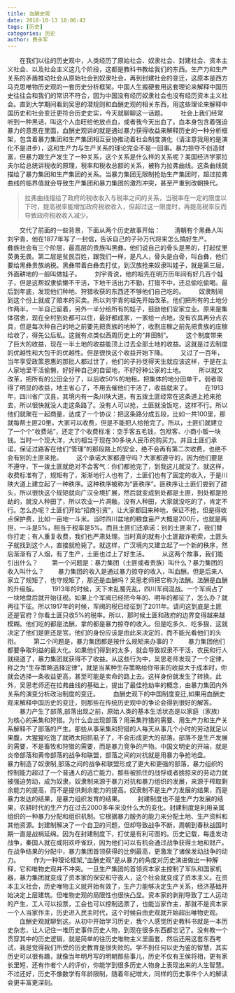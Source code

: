 ```yaml
---
title: 血酬史观
date: 2018-10-13 18:06:43
tags: [历史]
categories: 历史
author: 费永军
---
```

&emsp;&emsp;在我们以往的历史观中，人类经历了原始社会、奴隶社会、封建社会、资本主义社会、以及社会主义这几个阶段，这都是教科书教给我们的东西。生产力和生产关系的矛盾推动社会从原始社会到奴隶社会，再到封建社会的变迁，这原本是西方马克思唯物历史观的一套历史分析框架。中国人生搬硬套用这套理论来解释中国历史往往会和我们的常识不符合，因为中国没有经历奴隶社会也没有经历资本主义社会。直到大学期间看到吴思的潜规则和血酬史观的相关东西，用这些理论来解释中国历史和社会变迁更符合历史史实，今天就聊聊这一话题。
&emsp;&emsp;社会上我们经常听到一种黑话，叫这个人血旺给他放点血，或者我今天出血了。血本身包含着强迫暴力的意思在里面，血酬史观讲的就是通过暴力获得收益来解释历史的一种分析框架，包含着暴力集团和生产集团相互妥协推动着社会制度演化（请注意我用的是演化不是进步），这和生产力与生产关系的理论完全不是一回事。暴力掠夺不创造财富，但暴力跟生产发生了一种关系，这个关系是什么样的关系呢？美国经济学家拉夫尔给总统讲税收的原理，税率和税收总额的关系，被称为拉弗曲线。这条曲线就描绘了暴力集团和生产集团的关系。当暴力集团无限制抢劫生产集团时，超过拉弗曲线的临界值就会导致生产集团和暴力集团的激烈冲突，甚至严重到改朝换代。
 > 拉弗曲线描绘了政府的税收收入与税率之间的关系，当税率在一定的限度以下时，提高税率能增加政府税收收入，但超过这一限度时，再提高税率反而导致政府税收收入减少。

&emsp;&emsp;交代了前面的一些背景，下面从两个历史故事开始：
&emsp;&emsp;清朝有个黑彝人叫刘宇青，他在1877年写了一封信，告诉自己的子孙万代将来怎么搞好生产。
&emsp;&emsp;彝族社会有三个阶层，最高层的贵族叫黑彝，他们说自己的骨头是黑的，打起仗里英勇无畏。第二层是贫民百姓，跟我们一样，是凡人，骨头是白骨，叫白彝，他们要给黑彝贵族纳税。黑彝带着白彝去打仗，到汉族抢来奴隶叫娃子，就是第三层，外面耕地的一般叫做娃子。
&emsp;&emsp;刘宇青说，他的祖先在明万历年间有好几百个娃子，但是这帮奴隶偷懒不干活，下地干活出力不勤，打猎不中，还总偷吃偷喝。最后到年底，发现他们种地、狩猎收获的东西还不够他们自己吃的。
&emsp;&emsp;奴隶制闹到这个份上就成了赔本的买卖。所以刘宇青的祖先开始改革。他们把所有的土地分作两半，一半自己留着，另外一半分给所有的娃子，鼓励他们安家立业。原来是集体宿舍，现在全村到处都可以住，最好都成家，一家给一点地，没有农具再分点农具，但是每次种自己的地之前要先把贵族的地种了，收割庄稼之前先把贵族的庄稼给收了，得先公后私。这就有点类似西周历史上的“井田制”。
&emsp;&emsp;这个制度带来了巨大的收益，现在一半土地的收益能顶上过去全部土地的收益。这就是过去制度的优越性和大包干的优越性。但是很快这个收益开始下降。
&emsp;&emsp;又过了一百年，当年享受政策恩惠的那批人都过世了，他们的子孙觉得天生就应该这样，于是在主人家地里干活偷懒，好好种自己的自留地，不好好种公家的土地。
&emsp;&emsp;所以就又改革，把所有的公田全分了，以后收50%的地租。把集体的地分田单干，弱者取得了明显的收益，地主省心了，不用去催他们干活了，收益就来了。
&emsp;&emsp;在1913年，四川省广汉县，其境内有一条川陕大道。有五拨土匪经常在这条道上抢来抢去，所以很快就没人走这条路了。没有人可以抢，土匪就没饭吃，这样不行。所以他们就聚在一起商量，达成了一个协议：把这条路分成五段，比如一共100里，那就每帮土匪20里。大家可以收费，但是不能把人给抢完了。所以，土匪们就建立了一个个“收费站”，还定了个收费标准：空手客五毛钱，包袱客、小商小贩一块钱。当时一个现大洋，大约相当于现在30多块人民币的购买力。并且土匪们承诺，保证过路客在他们“管理”的那段路上的安全，绝不会再有第二次收费，也绝不会有别的土匪来抢。
&emsp;&emsp;这个承诺大家都遵守吗？大家都遵守的，因为他们要是不遵守，下一拨土匪就绝对不会客气：你们都抢完了，到我这儿就没了。就这样，收费标准有了，规矩有了，渐渐地行人也有了，土匪们也有了固定的收入，于是川陕大道上建立起了一种秩序。这种秩序被称为“匪秩序”。匪秩序让土匪们尝到了甜头，所以很快这个规矩就向广汉全境扩展，然后就变成到处都是土匪，到处都是抢劫的，就没人种田了，所以农业一片凋敝。没有人种田，大家就没吃的了，肯定不行。怎么办呢？土匪们开始“招商引资”，让大家都回来种地，保证不抢，但是得收点保护费，比如一亩地一斗米。当时四川盆地的粮食亩产大概是200斤，也就是两担，一斗是5%，相当于税率是5%。而且土匪们还承诺：别的土匪来了，我们替你打走；有人重复收费，我们也严肃处理。当时真的就有小土匪敲诈勒索，土匪头子就找到这个人，直接就枪毙了。就这样，广汉境内又建立起了一个新的秩序，然后渐渐有了人烟，有了生产，土匪也过上了好生活。
&emsp;&emsp;从这两个故事，我们能引出什么？
&emsp;&emsp;第一个问题是：暴力集团（土匪或者贵族）叫什么？暴力集团的收入叫什么？
&emsp;&emsp;暴力集团的收入是通过暴力掠夺的收入，叫血酬。但是后来人家立了规矩了，也守规矩了，那还是血酬吗？吴思老师把它称为法酬。法酬是血酬的升级版。
&emsp;&emsp;1913年的时候，天下未乱蜀先乱，四川军阀混战。一个军阀占了一块地盘后就开始征税。如果上个军阀已经把今年的、明年的都征了，怎么办？就再往下征。所以1917年的时候，军阀的税已经征到了2011年。请问这到底是土匪还是官府？你看土匪只收5%的税率。所以，那时候土匪和政府的边界变得越来越模糊。他们吃的都是法酬，拿的都是暴力掠夺的收入。但是吃多久、吃多狠，这就决定了他们是匪还是官。他们的身份应该是由此来决定的，而不能光看他们的头衔。
&emsp;&emsp;第二个问题是，暴力集团都是按什么规矩来办事的？
&emsp;&emsp;暴力集团他们都要争取利益的最大化。如果他们得到的太多，就会导致奴隶不干活，农民和行人就绕道了，暴力集团就获得不了收益。从这些行为中，吴思老师发现了一个定律，称之为“生存策略选择定律”，就是当某种生存策略给你带来的收益大于成本时，你就会选择一条收益更高，甚至可能是卖命的路上去。这样身份就发生了转换。此外，吴思老师还在拉弗曲线的基础上，提出了最佳抢劫率的概念，由暴力集团内外关系的演变分析政治制度的变迁。
&emsp;&emsp;血酬史观下的中国制度变迁,如果用血酬史观来解释中国历史的变迁，则那些在传统历史观中的争论会得到很好的解答。
&emsp;&emsp;暴力产生了部落,部落出现之前，原始人类的基本生活状态是以家庭（家族）为核心的采集和狩猎。为什么会出现部落？用采集狩猎的需要、用生产力和生产关系解释不了部落的产生。那些从事采集和狩猎的人每天从事几个小时的劳动就足以果腹，大猩猩吃饱了就晒太阳抓虱子了，不会形成更大的部落。部落不是生产发展的需要，不是畜牧和狩猎的需要，而是暴力竞争的产物。中国文明史的开端，就是炎帝部落和黄帝部落的战争和联盟，部落之间的对抗就是用暴力争抢地盘。
&emsp;&emsp;暴力制造了奴隶制,部落之间的战争和联盟形成了更大和更强的部落，暴力组织的控制能力超过了一个普通人的逃亡能力，那些被抓住的战俘或者掳掠来的劳动力就被强迫劳动，成为奴隶。奴隶制来源于暴力对抗和暴力组织的发展，来源于榨取剩余能力的提高，而不是提供剩余能力的提高。奴隶制不是生产力发展的结果，而是暴力发达的结果，是暴力组织发育的结果。
&emsp;&emsp;封建制度也不是生产力发展的结果，农耕时代的生产力在过去2000多年来没什么大的变化。封建制度是利用亲属组织的一种暴力分配和组织机制。它根据暴力服务的能力来分配土地、生产资料和其他资源。封建制解决了一个自卫的问题，但却导致战争不断，周朝到春秋战国时期一直是战祸延绵。因为在封建制度下，打仗是有利可图的。历史记载，每逢发动战争，秦国人就在咸阳欢呼雀跃，因为他们可以有机会通过战争获得土地和财产。在战争结果的分配中，暴力集团首领获得的比例最高，更激发了诸侯发动战争的动力。
&emsp;&emsp;作为一种理论框架,“血酬史观”是从暴力的角度对历史演进做出一种解释，它和唯物史观并不冲突。一旦生产集团的首领资本家主控制了军队和国家机器，暴力集团就变成了资本家的保安和守夜人，这个社会就变成了资本主义。在资本主义社会，历史唯物主义就开始有效了，生产力能够决定生产关系，经济基础开始决定上层建筑。但唯物史观的局限性也很快凸显。资本家的剥削导致了工人运动的产生，工人可以投票，工会也可以控制选票了，也能当家作主，那就不是资本家一个人当家作主，历史进入民主时代，这个时候自由史观就开始超出唯物史观。
&emsp;&emsp;血酬史观就聊到这。从初中开始学习历史，我个人感觉历史教科书就是一本历史杂志，让人记住一堆历史事件历史人物，到现在很多东西都忘记了。没有教一个贯穿其中的历史逻辑，就是简单的往历史唯物主义里面套，然后还用这套东西考试，我是觉得我们所受的历史教育是很失败的。学不到任何以史为鉴的智慧，其实历史可以很有趣，就像当年明月写的明朝那些事儿，历史不仅有王侯将相，更有家长里短，还有作者个人的评价，你能学到很多历史人物身上表现出来的人生智慧。不过还好，历史不像数学有年龄限制，随着年纪增大，同样的历史事件个人的解读会更丰富更深刻。

